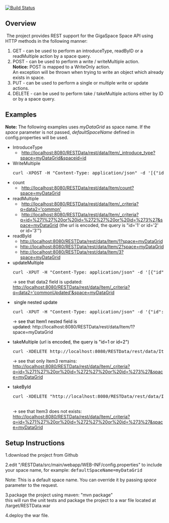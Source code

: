 [![Build Status](https://secure.travis-ci.org/OpenSpaces/RESTData.png)](http://travis-ci.org/OpenSpaces/RESTData)


<h2>Overview</h2>

<p>&nbsp;The project provides REST support for the GigaSpace Space API using HTTP methods in the following manner:</p>
<ol>
  <li>GET - can be used to perform an introduceType, readByID or a readMultiple action by a space query.</li>
	<li>POST - can be used to perform a write / writeMultiple action.<br/>
		<b>Notice:</b> POST is mapped to a WriteOnly action.<br/>
		An exception will be thrown when trying to write an object which already exists in space.</li>
	<li>PUT - can be used to perform a single or multiple write or update actions.</li>
	<li>DELETE - can be used to perform take / takeMultiple actions either by ID or by a space query.</li>
</ol>


<h2><a name="ProjectDocumentation-Examples"></a>Examples</h2>
<b>Note:</b> 
The following examples uses <i>myDataGrid</i> as space name.
If the <i>space</i> parameter is not passed, <i>defaultSpaceName</i> defined in config.properties will be used.

<ul>
    <li>IntroduceType
        <ul>
        		<li>&nbsp;<a href="http://localhost:8080/RESTData/rest/data/Item/_introduce_type?space=myDataGrid&spaceid=id" rel="nofollow">http://localhost:8080/RESTData/rest/data/Item/_introduce_type?space=myDataGrid&spaceid=id</a></li>
        </ul>
    </li>
	<li>WriteMultiple
<br clear="all" />
<div class="preformatted panel" style="border-width: 1px;"><div class="preformattedContent panelContent">
<pre>curl -XPOST -H "Content-Type: application/json" -d '[{"id":"1", "data":"testdata", "data2":"common", "nestedData" : {"nestedKey1":"nestedValue1"}}, {"id":"2", "data":"testdata2", "data2":"common", "nestedData" : {"nestedKey2":"nestedValue2"}}, {"id":"3", "data":"testdata3", "data2":"common", "nestedData" : {"nestedKey3":"nestedValue3"}}]' http://localhost:8080/RESTData/rest/data/Item?space=myDataGrid
</pre>
</div></div></li>
    <li>count
	<ul>
		<li>&nbsp;<a href="http://localhost:8080/RESTData/rest/data/Item/count?space=myDataGrid" rel="nofollow">http://localhost:8080/RESTData/rest/data/Item/count?space=myDataGrid</a></li>
	</ul>
	</li>
	<li>readMultiple
	<ul>
		<li>&nbsp;<a href="http://localhost:8080/RESTData/rest/data/Item/_criteria?q=data2='common'&space=myDataGrid" rel="nofollow">http://localhost:8080/RESTData/rest/data/Item/_criteria?q=data2='common'</a></li>
		<li>&nbsp;<a href="http://localhost:8080/RESTData/rest/data/Item/_criteria?q=id=%271%27%20or%20id=%272%27%20or%20id=%273%27&space=myDataGrid" rel="nofollow">http://localhost:8080/RESTData/rest/data/Item/_criteria?q=id=%271%27%20or%20id=%272%27%20or%20id=%273%27&space=myDataGrid</a> (the url is encoded, the query is "id='1' or id='2' or id='3'")</li>
	</ul>
	</li>
	<li><font color="">readById</font><br clear="all" />
	<ul>
		<li><a href="http://localhost:8080/RESTData/rest/data/Item/1?space=myDataGrid" rel="nofollow">http://localhost:8080/RESTData/rest/data/Item/1?space=myDataGrid</a></li>
		<li><a href="http://localhost:8080/RESTData/rest/data/Item/2?space=myDataGrid" rel="nofollow">http://localhost:8080/RESTData/rest/data/Item/2?space=myDataGrid</a></li>
		<li><a href="http://localhost:8080/RESTData/rest/data/Item/3?space=myDataGrid" rel="nofollow">http://localhost:8080/RESTData/rest/data/Item/3?space=myDataGrid</a></li>
	</ul>
	</li>
	<li><font color="#000000">updateMultiple</font><div class="preformatted panel" style="border-width: 1px;"><div class="preformattedContent panelContent">
<pre>curl -XPUT -H "Content-Type: application/json" -d '[{"id":"1", "data":"testdata", "data2":"commonUpdated", "nestedData" : {"nestedKey1":"nestedValue1"}}, {"id":"2", "data":"testdata2", "data2":"commonUpdated", "nestedData" : {"nestedKey2":"nestedValue2"}}, {"id":"3", "data":"testdata3", "data2":"commonUpdated", "nestedData" : {"nestedKey3":"nestedValue3"}}]' http://localhost:8080/RESTData/rest/data/Item?space=myDataGrid
</pre>
</div></div>-> see that data2 field is updated: <a href="http://localhost:8080/RESTData/rest/data/Item/_criteria?q=data2='commonUpdated'&space=myDataGrid" rel="nofollow">http://localhost:8080/RESTData/rest/data/Item/_criteria?q=data2='commonUpdated'&space=myDataGrid</a></li>
</ul>


<ul>
	<li>&nbsp;<font color="#000000">single nested update</font><div class="preformatted panel" style="border-width: 1px;"><div class="preformattedContent panelContent">
<pre>curl -XPUT -H "Content-Type: application/json" -d '{"id":"1", "data":"testdata", "data2":"commonUpdated", "nestedData" : {"nestedKey1":"nestedValue1Updated"}}' http://localhost:8080/RESTData/rest/data/Item?space=myDataGrid
</pre>
</div></div>-> <font color="#000000">see that Item1 nested field is updated:</font><font color="#000000">&nbsp;</font>http://localhost:8080/RESTData/rest/data/Item/1?space=myDataGrid</li>
</ul>


<ul>
	<li><font color="#000000">takeMultiple (url is encoded, the query is "id=1 or id=2")</font><div class="preformatted panel" style="border-width: 1px;"><div class="preformattedContent panelContent">
<pre>curl -XDELETE http://localhost:8080/RESTData/rest/data/Item/_criteria?q=id=%271%27%20or%20id=%272%27&space=myDataGrid
</pre>
</div></div>-> see that only Item3 remains: <a href="http://localhost:8080/RESTData/rest/data/Item/_criteria?q=id=%271%27%20or%20id=%272%27%20or%20id=%273%27&space=myDataGrid" rel="nofollow">http://localhost:8080/RESTData/rest/data/Item/_criteria?q=id=%271%27%20or%20id=%272%27%20or%20id=%273%27&space=myDataGrid</a></li>
</ul>


<ul>
	<li><font color="#000000">takeById</font><div class="preformatted panel" style="border-width: 1px;"><div class="preformattedContent panelContent">
<pre>curl -XDELETE "http://localhost:8080/RESTData/rest/data/Item/3?space=myDataGrid"
</pre>
</div></div><br/>
-> see that Item3 does not exists: <a href="http://localhost:8080/RESTData/rest/data/Item/_criteria?q=id=%271%27%20or%20id=%272%27%20or%20id=%273%27&space=myDataGrid" rel="nofollow">http://localhost:8080/RESTData/rest/data/Item/_criteria?q=id=%271%27%20or%20id=%272%27%20or%20id=%273%27&space=myDataGrid</a></li>
</ul>


<h2><a name="ProjectDocumentation-SetupInstructions"></a>Setup Instructions</h2>

<p>1.download the project from Github</p>

<p>2.edit "/RESTData/src/main/webapp/WEB-INF/config.properties" to include your space name, for example: <tt>defaultSpaceName=myDataGrid</tt></p>
Note: This is a default space name. You can override it by passing <i>space</i> parameter to the request. 

<p>3.package the project using maven: "mvn package"<br/>
this will run the unit tests and package the project to a war file located at /target/RESTData.war</p>

<p>4.deploy the war file. </p>
